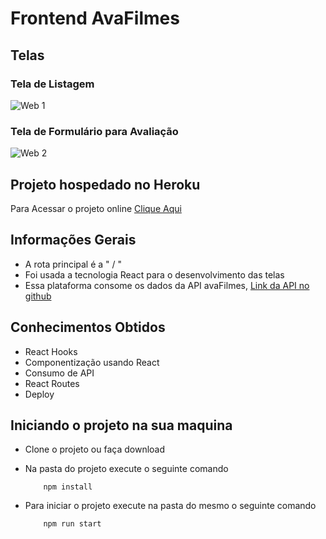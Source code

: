 # Frontend AvaFilmes 

## Telas
### Tela de Listagem
![Web 1](https://github.com/silas-silva/avaFilmes/assets/img/web1.png)

### Tela de Formulário para Avaliação
![Web 2](https://github.com/silas-silva/avaFilmes/assets/img/web2.png)
## Projeto hospedado no Heroku
Para Acessar o projeto online [Clique Aqui](https://silas-silva.herokuapp.com/avaMovies)

## Informações Gerais
* A rota principal é a " / " 
* Foi usada a tecnologia React para o desenvolvimento das telas
* Essa plataforma consome os dados da API avaFilmes, [Link da API no github](https://github.com/silas-silva/avaFilmes)

## Conhecimentos Obtidos
* React Hooks
* Componentização usando React
* Consumo de API 
* React Routes
* Deploy

## Iniciando o projeto na sua maquina

* Clone o projeto ou faça download
* Na pasta do projeto execute o seguinte comando

    ```npm
        npm install
    ```
* Para iniciar o projeto execute na pasta do mesmo o seguinte comando
    ```npm
        npm run start
    ```


